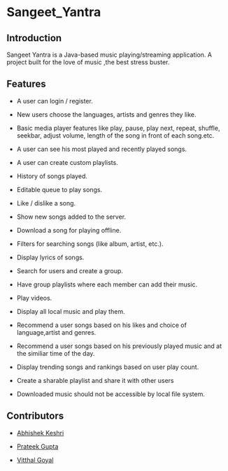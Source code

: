 # Sangeet_Yantra #

## Introduction ##
Sangeet Yantra is a Java-based music playing/streaming application. A project built for the love of music ,the best stress buster.

## Features ##

* A user can login / register.
  
* New users choose the languages, artists and genres they like.
  
* Basic media player features like play, pause, play next, repeat, shuffle, seekbar, adjust volume, length of the song in front of each song.etc.
  
* A user can see his most played and recently played songs.

* A user can create custom playlists.
  
* History of songs played.

* Editable queue to play songs.

* Like / dislike a song.
  
* Show new songs added to the server.

* Download a song for playing offline.

* Filters for searching songs (like album, artist, etc.).

* Display lyrics of songs.

* Search for users and create a group.

* Have group playlists where each member can add their music.

* Play videos.

* Display all local music and play them.

* Recommend a user songs based on his likes and choice of language,artist and genres.

* Recommend a user songs based on his previously played music and at the similiar time of the day.

* Display trending songs and rankings based on user play count.

* Create a sharable playlist and share it with other users

* Downloaded music should not be accessible by local file system.


## Contributors ##

* [Abhishek Keshri](https://github.com/abhikeshri10)

* [Prateek Gupta](https://github.com/Prat2404)

* [Vitthal Goyal](https://gihtub.com/vitthalgoyal)
 
 
 
